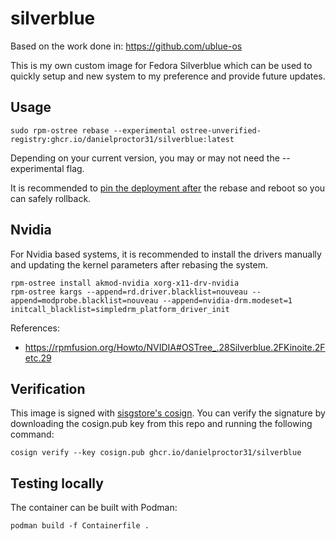 # silverblue

Based on the work done in: https://github.com/ublue-os

This is my own custom image for Fedora Silverblue which can be used to quickly setup and new system to my preference and provide future updates.

## Usage

```
sudo rpm-ostree rebase --experimental ostree-unverified-registry:ghcr.io/danielproctor31/silverblue:latest
```

Depending on your current version, you may or may not need the --experimental flag.

It is recommended to [pin the deployment after](https://docs.fedoraproject.org/en-US/fedora-silverblue/faq/#_about_using_silverblue) the rebase and reboot so you can safely rollback.

## Nvidia

For Nvidia based systems, it is recommended to install the drivers manually and updating the kernel parameters after rebasing the system.

```
rpm-ostree install akmod-nvidia xorg-x11-drv-nvidia
rpm-ostree kargs --append=rd.driver.blacklist=nouveau --append=modprobe.blacklist=nouveau --append=nvidia-drm.modeset=1 initcall_blacklist=simpledrm_platform_driver_init
```

References:
- https://rpmfusion.org/Howto/NVIDIA#OSTree_.28Silverblue.2FKinoite.2Fetc.29

## Verification
This image is signed with [sisgstore's cosign](https://docs.sigstore.dev/cosign/overview/). You can verify the signature by downloading the cosign.pub key from this repo and running the following command:

```
cosign verify --key cosign.pub ghcr.io/danielproctor31/silverblue
```

## Testing locally

The container can be built with Podman:
```
podman build -f Containerfile .
```
